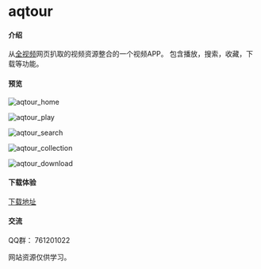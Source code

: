 # aqtour

#### 介绍
从[全视频](http://www.aqtour.com/)网页扒取的视频资源整合的一个视频APP。
包含播放，搜索，收藏，下载等功能。

#### 预览

![aqtour_home](https://images.gitee.com/uploads/images/2020/0316/162732_62b43a91_2286054.png "aqtour_home.png")

![aqtour_play](https://images.gitee.com/uploads/images/2020/0316/162852_6b1a1f44_2286054.png "aqtour_play.png")

![aqtour_search](https://images.gitee.com/uploads/images/2020/0316/162903_ec87d382_2286054.png "aqtour_search.png")

![aqtour_collection](https://images.gitee.com/uploads/images/2020/0316/162916_bd59d541_2286054.png "aqtour_collection.png")

![aqtour_download](https://images.gitee.com/uploads/images/2020/0316/162924_0c564acd_2286054.png "aqtour_download.png")

#### 下载体验
[下载地址](https://gitee.com/theoneee/TheBase/blob/master/aqtour/release/aqtour-release.apk)


#### 交流

QQ群： 761201022


网站资源仅供学习。




